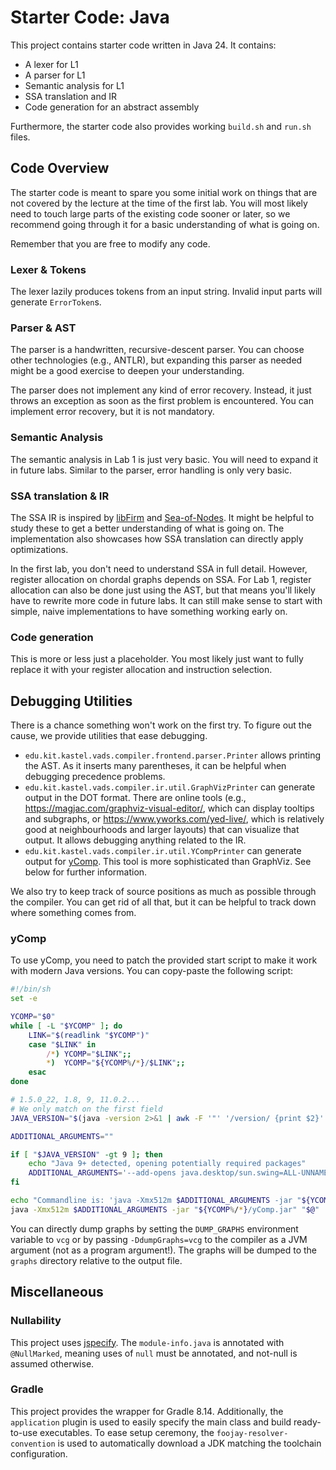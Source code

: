 # Starter Code: Java

This project contains starter code written in Java 24.
It contains:

- A lexer for L1
- A parser for L1
- Semantic analysis for L1
- SSA translation and IR
- Code generation for an abstract assembly

Furthermore, the starter code also provides working `build.sh` and `run.sh` files.

## Code Overview

The starter code is meant to spare you some initial work on things that are not covered
by the lecture at the time of the first lab.
You will most likely need to touch large parts of the existing code sooner or later,
so we recommend going through it for a basic understanding of what is going on.

Remember that you are free to modify any code.

### Lexer & Tokens

The lexer lazily produces tokens from an input string.
Invalid input parts will generate `ErrorToken`s.

### Parser & AST

The parser is a handwritten, recursive-descent parser.
You can choose other technologies (e.g., ANTLR), but expanding this parser as needed
might be a good exercise to deepen your understanding.

The parser does not implement any kind of error recovery.
Instead, it just throws an exception as soon as the first problem is encountered.
You can implement error recovery, but it is not mandatory.

### Semantic Analysis

The semantic analysis in Lab 1 is just very basic.
You will need to expand it in future labs.
Similar to the parser, error handling is only very basic.

### SSA translation & IR

The SSA IR is inspired by [libFirm](https://libfirm.github.io/) and [Sea-of-Nodes](https://github.com/SeaOfNodes/).
It might be helpful to study these to get a better understanding of what is going on.
The implementation also showcases how SSA translation can directly apply optimizations.

In the first lab, you don't need to understand SSA in full detail.
However, register allocation on chordal graphs depends on SSA.
For Lab 1, register allocation can also be done just using the AST,
but that means you'll likely have to rewrite more code in future labs.
It can still make sense to start with simple, naive implementations to have something working early on.

### Code generation

This is more or less just a placeholder.
You most likely just want to fully replace it with your register allocation and instruction selection.

## Debugging Utilities

There is a chance something won't work on the first try.
To figure out the cause, we provide utilities that ease debugging.

- `edu.kit.kastel.vads.compiler.frontend.parser.Printer` allows printing the AST.
  As it inserts many parentheses, it can be helpful when debugging precedence problems.
- `edu.kit.kastel.vads.compiler.ir.util.GraphVizPrinter` can generate output in
  the DOT format. There are online tools (e.g.,
  <https://magjac.com/graphviz-visual-editor/>, which can display tooltips and
  subgraphs, or https://www.yworks.com/yed-live/, which is relatively good at
  neighbourhoods and larger layouts) that can visualize that output.
  It allows debugging anything related to the IR.
- `edu.kit.kastel.vads.compiler.ir.util.YCompPrinter` can generate output for [yComp](https://pp.ipd.kit.edu/firm/yComp.html).
  This tool is more sophisticated than GraphViz. See below for further information.

We also try to keep track of source positions as much as possible through the compiler.
You can get rid of all that, but it can be helpful to track down where something comes from.

### yComp

To use yComp, you need to patch the provided start script to make it work with modern Java versions.
You can copy-paste the following script:
```sh
#!/bin/sh
set -e

YCOMP="$0"
while [ -L "$YCOMP" ]; do
    LINK="$(readlink "$YCOMP")"
    case "$LINK" in
        /*) YCOMP="$LINK";;
        *)  YCOMP="${YCOMP%/*}/$LINK";;
    esac
done

# 1.5.0_22, 1.8, 9, 11.0.2...
# We only match on the first field
JAVA_VERSION="$(java -version 2>&1 | awk -F '"' '/version/ {print $2}' | cut -d'.' -f1)"

ADDITIONAL_ARGUMENTS=""

if [ "$JAVA_VERSION" -gt 9 ]; then
    echo "Java 9+ detected, opening potentially required packages"
    ADDITIONAL_ARGUMENTS='--add-opens java.desktop/sun.swing=ALL-UNNAMED'
fi

echo "Commandline is: 'java -Xmx512m $ADDITIONAL_ARGUMENTS -jar "${YCOMP%/*}/yComp.jar" "$@"'"
java -Xmx512m $ADDITIONAL_ARGUMENTS -jar "${YCOMP%/*}/yComp.jar" "$@"
```

You can directly dump graphs by setting the `DUMP_GRAPHS` environment variable to `vcg` or by passing `-DdumpGraphs=vcg`
to the compiler as a JVM argument (not as a program argument!).
The graphs will be dumped to the `graphs` directory relative to the output file.

## Miscellaneous

### Nullability

This project uses [jspecify](https://jspecify.dev/).
The `module-info.java` is annotated with `@NullMarked`,
meaning uses of `null` must be annotated, and not-null is assumed otherwise.

### Gradle

This project provides the wrapper for Gradle 8.14.
Additionally, the `application` plugin is used to easily specify the main class and build ready-to-use executables.
To ease setup ceremony,
the `foojay-resolver-convention` is used to automatically download a JDK matching the toolchain configuration.
